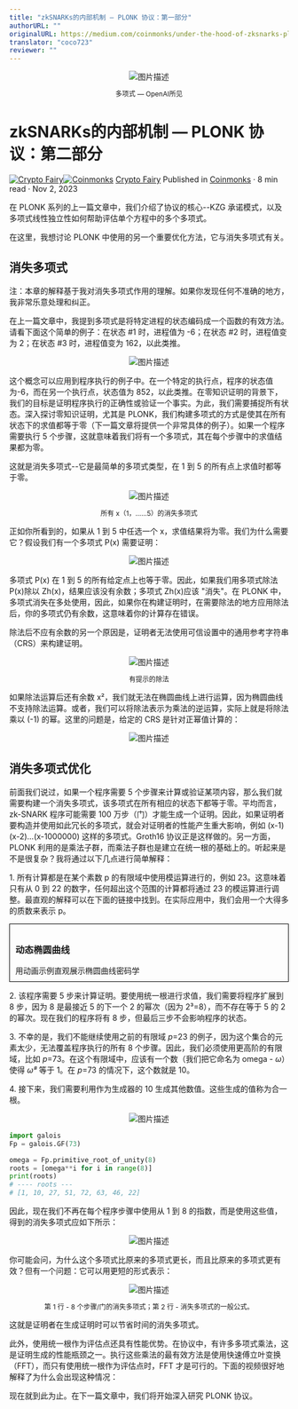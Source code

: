 ```yaml
---
title: "zkSNARKs的内部机制 — PLONK 协议：第一部分"
authorURL: ""
originalURL: https://medium.com/coinmonks/under-the-hood-of-zksnarks-plonk-protocol-part-2-ee00d6accb4d
translator: "coco723"
reviewer: ""
---
```


<div align="center">
  <img src="./1_UDrnDHC57-74c48wyK2-WA.webp" alt="图片描述">
  <p style="font-size: 12px">多项式 — OpenAI所见</p>
</div>

# zkSNARKs的内部机制 — PLONK 协议：第二部分


[![Crypto Fairy](./1_nrbTgZM_zY_Isf4qDqpfjA.png)](https://medium.com/@cryptofairy)[![Coinmonks](./1_-_aiJHzJPz655N7iSSrLrQ.png)](https://medium.com/coinmonks) [Crypto Fairy](https://medium.com/@cryptofairy)
Published in [Coinmonks](https://medium.com/coinmonks) · 8 min read · Nov 2, 2023


在 PLONK 系列的上一篇文章中，我们介绍了协议的核心--KZG 承诺模式，以及多项式线性独立性如何帮助评估单个方程中的多个多项式。

在这里，我想讨论 PLONK 中使用的另一个重要优化方法，它与消失多项式有关。

## 消失多项式

注：本章的解释基于我对消失多项式作用的理解。如果你发现任何不准确的地方，我非常乐意处理和纠正。

在上一篇文章中，我提到多项式是将特定进程的状态编码成一个函数的有效方法。请看下面这个简单的例子：在状态 #1 时，进程值为 -6；在状态 #2 时，进程值变为 2；在状态 #3 时，进程值变为 162，以此类推。

<div align="center">
  <img src="./1_RvqXOii44iIK8tS9d9bvyQ.webp" alt="图片描述">
</div>

这个概念可以应用到程序执行的例子中。在一个特定的执行点，程序的状态值为-6，而在另一个执行点，状态值为 852，以此类推。在零知识证明的背景下，我们的目标是证明程序执行的正确性或验证一个事实。为此，我们需要捕捉所有状态。深入探讨零知识证明，尤其是 PLONK，我们构建多项式的方式是使其在所有状态下的求值都等于零（下一篇文章将提供一个非常具体的例子）。如果一个程序需要执行 5 个步骤，这就意味着我们将有一个多项式，其在每个步骤中的求值结果都为零。


这就是消失多项式--它是最简单的多项式类型，在 1 到 5 的所有点上求值时都等于零。


<div align="center">
  <img src="./1_L1hvG9A6iy0b_FaMCDaWwQ.webp" alt="图片描述">
  <p style="font-size: 12px">所有 x（1，......5）的消失多项式</p>
</div>


正如你所看到的，如果从 1 到 5 中任选一个 x，求值结果将为零。我们为什么需要它？假设我们有一个多项式 P(x) 需要证明：

<div align="center">
  <img src="./1_pARhYIiU0XTO4joy9CA9wg.webp" alt="图片描述">
</div>


多项式 P(x) 在 1 到 5 的所有给定点上也等于零。因此，如果我们用多项式除法 P(x)除以 Zh(x)，结果应该没有余数；多项式 Zh(x)应该 "消失"。在 PLONK 中，多项式消失在多处使用，因此，如果你在构建证明时，在需要除法的地方应用除法后，你的多项式仍有余数，这意味着你的计算存在错误。


除法后不应有余数的另一个原因是，证明者无法使用可信设置中的通用参考字符串（CRS）来构建证明。

<div align="center">
  <img src="./1_qOKVEtoCi8EZycimh1l6fg.webp" alt="图片描述">
  <p style="font-size: 12px">有提示的除法</p>
</div>

如果除法运算后还有余数 x²，我们就无法在椭圆曲线上进行运算，因为椭圆曲线不支持除法运算。或者，我们可以将除法表示为乘法的逆运算，实际上就是将除法乘以 (-1) 的幂。这里的问题是，给定的 CRS 是针对正幂值计算的：


<div align="center">
  <img src="./1_HtUbIh0L63zfYhBMZiB8dA.webp" alt="图片描述">
</div>

## 消失多项式优化

前面我们说过，如果一个程序需要 5 个步骤来计算或验证某项内容，那么我们就需要构建一个消失多项式，该多项式在所有相应的状态下都等于零。平均而言，zk-SNARK 程序可能需要 100 万步（门）才能生成一个证明。因此，如果证明者要构造并使用如此冗长的多项式，就会对证明者的性能产生重大影响，例如 (x-1)(x-2)...(x-1000000) 这样的多项式。Groth16 协议正是这样做的。另一方面，PLONK 利用的是乘法子群，而乘法子群也是建立在统一根的基础上的。听起来是不是很复杂？我将通过以下几点进行简单解释：


1\. 所有计算都是在某个素数 p 的有限域中使用模运算进行的，例如 23。这意味着只有从 0 到 22 的数字，任何超出这个范围的计算都将通过 23 的模运算进行调整。最直观的解释可以在下面的链接中找到。在实际应用中，我们会用一个大得多的质数来表示 p。


<a href="https://curves.xargs.org/?source=post_page-----ee00d6accb4d--------------------------------#finite-field-math" style="text-decoration: none; color: inherit;">
  <div style="display: flex; justify-content: flex-start; border: 1px solid black; padding: 10px;">  
    <div style="text-align: left;">
      <h3>动态椭圆曲线</h3>
      <div>用动画示例直观展示椭圆曲线密码学</div>
    </div>
  </div>
</a>


2\. 该程序需要 5 步来计算证明。要使用统一根进行求值，我们需要将程序扩展到 8 步，因为 8 是最接近 5 的下一个 2 的幂次（因为 2³=8），而不存在等于 5 的 2 的幂次。现在我们的程序将有 8 步，但最后三步不会影响程序的状态。

3\. 不幸的是，我们不能继续使用之前的有限域 _p_\=23 的例子，因为这个集合的元素太少，无法覆盖程序执行的所有 8 个步骤。因此，我们必须使用更高阶的有限域，比如 _p_\=73。在这个有限域中，应该有一个数（我们把它命名为 omega - _ω_）使得 _ω⁸_ 等于 1。在 _p_\=73 的情况下，这个数就是 10。

4\. 接下来，我们需要利用作为生成器的 10 生成其他数值。这些生成的值称为合一根。


<div align="center">
  <img src="./1_zDeT1rpUJxqEV_VPpA_wqQ.webp" alt="图片描述">
</div>


```python
import galois
Fp = galois.GF(73)

omega = Fp.primitive_root_of_unity(8)
roots = [omega**i for i in range(8)]
print(roots)
# ---- roots ---
# [1, 10, 27, 51, 72, 63, 46, 22]
```

因此，现在我们不再在每个程序步骤中使用从 1 到 8 的指数，而是使用这些值，得到的消失多项式应如下所示：


<div align="center">
  <img src="./1_YR_bGYJTactw2-hSUQmb5Q.webp" alt="图片描述">
</div>

你可能会问，为什么这个多项式比原来的多项式更长，而且比原来的多项式更有效？但有一个问题：它可以用更短的形式表示：


<div align="center">
  <img src="./1_LsK3w02ahhSBUXw2nA2pkg.webp" alt="图片描述">
  <p style="font-size: 12px">第 1 行 - 8 个步骤/门的消失多项式；第 2 行 - 消失多项式的一般公式。</p>
</div>


这就是证明者在生成证明时可以节省时间的消失多项式。


此外，使用统一根作为评估点还具有性能优势。在协议中，有许多多项式乘法，这是证明生成的性能瓶颈之一。执行这些乘法的最有效方法是使用快速傅立叶变换（FFT），而只有使用统一根作为评估点时，FFT 才是可行的。下面的视频很好地解释了为什么会出现这种情况：

现在就到此为止。在下一篇文章中，我们将开始深入研究 PLONK 协议。
